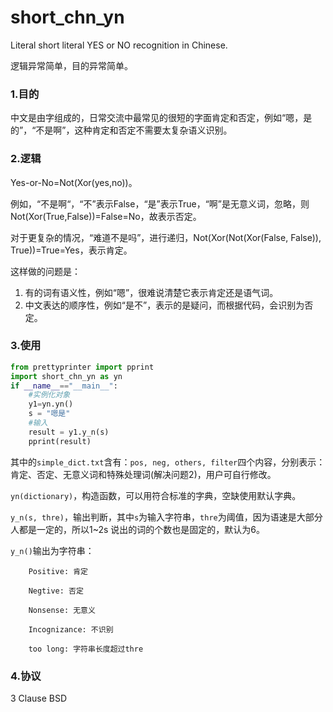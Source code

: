 # short_chn_yn
Literal short literal YES or NO recognition in Chinese.

逻辑异常简单，目的异常简单。

### 1.目的

中文是由字组成的，日常交流中最常见的很短的字面肯定和否定，例如“嗯，是的”，“不是啊”，这种肯定和否定不需要太复杂语义识别。

### 2.逻辑

Yes-or-No=Not(Xor(yes,no))。

例如，“不是啊“，“不”表示False，“是”表示True，“啊”是无意义词，忽略，则Not(Xor(True,False))=False=No，故表示否定。

对于更复杂的情况，“难道不是吗”，进行递归，Not(Xor(Not(Xor(False, False)), True))=True=Yes，表示肯定。

这样做的问题是：

1. 有的词有语义性，例如“嗯”，很难说清楚它表示肯定还是语气词。
2. 中文表达的顺序性，例如“是不”，表示的是疑问，而根据代码，会识别为否定。

### 3.使用

```python
from prettyprinter import pprint 
import short_chn_yn as yn
if __name__=="__main__":
    #实例化对象
    y1=yn.yn()
    s = "嗯是"
    #输入
    result = y1.y_n(s)
    pprint(result)
```

其中的`simple_dict.txt`含有：`pos, neg, others, filter`四个内容，分别表示：肯定、否定、无意义词和特殊处理词(解决问题2)，用户可自行修改。

`yn(dictionary)`，构造函数，可以用符合标准的字典，空缺使用默认字典。

`y_n(s, thre)`，输出判断，其中`s`为输入字符串，`thre`为阈值，因为语速是大部分人都是一定的，所以1~2s 说出的词的个数也是固定的，默认为6。

`y_n()`输出为字符串：

```
    Positive: 肯定

​    Negtive: 否定

​    Nonsense: 无意义

​    Incognizance: 不识别

​    too long: 字符串长度超过thre
```



### 4.协议

3 Clause BSD

